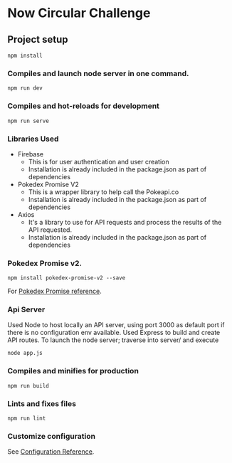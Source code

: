 # Now Circular Challenge

## Project setup
```
npm install
```

### Compiles and launch node server in one command.
```
npm run dev
```

### Compiles and hot-reloads for development
```
npm run serve
```

### Libraries Used
- Firebase
    - This is for user authentication and user creation
    - Installation is already included in the package.json as part of dependencies
- Pokedex Promise V2
    - This is a wrapper library to help call the Pokeapi.co
    - Installation is already included in the package.json as part of dependencies
- Axios
    - It's a library to use for API requests and process the results of the API requested. 
    - Installation is already included in the package.json as part of dependencies

### Pokedex Promise v2.
```
npm install pokedex-promise-v2 --save
```
For [Pokedex Promise reference](https://github.com/PokeAPI/pokedex-promise-v2).

### Api Server
Used Node to host locally an API server, using port 3000 as default port if there is no configuration env available. 
Used Express to build and create API routes.
To launch the node server; traverse into server/ and execute
```
node app.js
```

### Compiles and minifies for production
```
npm run build
```

### Lints and fixes files
```
npm run lint
```

### Customize configuration
See [Configuration Reference](https://cli.vuejs.org/config/).
